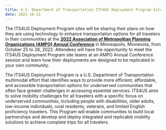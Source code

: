```yaml
---
title: U.S. Department of Transportation ITS4US Deployment Program Sites to Attend Association of Metropolitan Planning Organizations Annual Conference
date: 2022-10-21
---
```


The ITS4US Deployment Program sites will be sharing their plans on how they are using technology to enhance transportation options for all travelers in their communities at the **[2022 Association of Metropolitan Planning Organizations (AMPO) Annual Conference](https://ampo.org/news-events/ampo-annual-conference/)** in Minneapolis, Minnesota, from October 25 to 28, 2022. Attendees will have the opportunity to meet the ITS4US Deployment Program site teams at an AMPO Annual Conference session and learn how their deployments are designed to be replicated in your own community.

The ITS4US Deployment Program is a U.S. Department of Transportation multimodal effort that identifies ways to provide more efficient, affordable, and accessible transportation options for underserved communities that often face greater challenges in accessing essential services. ITS4US aims to solve mobility challenges for all travelers with a specific focus on underserved communities, including people with disabilities, older adults, low-income individuals, rural residents, veterans, and limited English proficiency travelers. This Program will enable communities to build local partnerships and develop and deploy integrated and replicable mobility solutions to achieve complete trips for all travelers.
